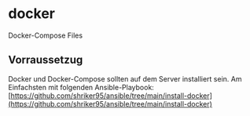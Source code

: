 # docker
Docker-Compose Files

## Vorraussetzug
Docker und Docker-Compose sollten auf dem Server installiert sein. Am Einfachsten mit folgenden Ansible-Playbook: [https://github.com/shriker95/ansible/tree/main/install-docker](https://github.com/shriker95/ansible/tree/main/install-docker)